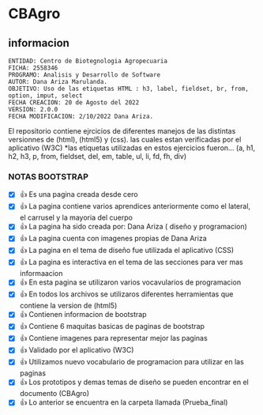 # CBAgro

## informacion

    ENTIDAD: Centro de Biotegnologia Agropecuaria
    FICHA: 2558346
    PROGRAMO: Analisis y Desarrollo de Software 
    AUTOR: Dana Ariza Marulanda.
    OBJETIVO: Uso de las etiquetas HTML : h3, label, fieldset, br, from, option, imput, select
    FECHA CREACION: 20 de Agosto del 2022
    VERSION: 2.0.0
    FECHA MODIFICACION: 2/10/2022 Dana Ariza.

El repositorio contiene ejrcicios de diferentes manejos de las distintas versionnes de (html), (html5) y (css).
las cuales estan verificadas por el aplicativo (W3C)
*las etiquetas utilizadas en estos ejercicios fueron... (a, h1, h2, h3, p, from, fieldset, del, em, table, ul, li, fd, fh, div)

### NOTAS BOOTSTRAP 
-[X] 👍 Es una pagina creada desde cero
-[X] 👍 La pagina contiene varios aprendices anteriormente como el lateral, el carrusel y la mayoria del cuerpo
-[X] 👍 La pagina ha sido creada por: Dana Ariza ( diseño y programacion)
-[X] 👍 La pagina cuenta con imagenes propias de Dana Ariza
-[X] 👍 La pagina en el tema de diseño fue utilizada el aplicativo (CSS) 
-[X] 👍 La pagina es interactiva en el tema de las secciones para ver mas informaacion
-[X] 👍 En esta pagina se utilizaron varios vocavularios de programacion
-[X] 👍 En todos los archivos se utilizaros diferentes herramientas que contiene la version de (html5)
-[X] 👍 Contienen informacion de bootstrap 
-[X] 👍 Contiene 6 maquitas basicas de paginas de bootstrap
-[X] 👍 Contiene imagenes para representar mejor las paginas 
-[X] 👍 Validado por el aplicativo (W3C) 
-[X] 👍 Utilizamos nuevo vocabulario de programacion para utilizar en las paginas 
-[X] 👍 Los prototipos y demas temas de diseño se pueden encontrar en el documento (CBAgro)
-[X] 👍 Lo anterior se encuentra en la carpeta llamada (Prueba_final)
